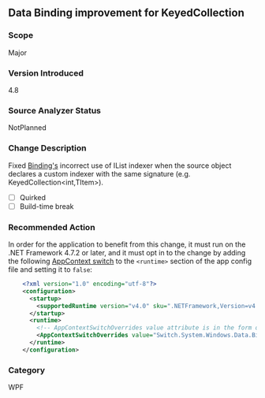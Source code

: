 ## Data Binding improvement for KeyedCollection

### Scope
Major

### Version Introduced
4.8

### Source Analyzer Status
NotPlanned

### Change Description
Fixed [Binding's](xref:System.Windows.Data.Binding) incorrect use of IList indexer when the source object declares a custom indexer with the same signature (e.g. KeyedCollection<int,TItem>).

- [ ] Quirked
- [ ] Build-time break

### Recommended Action
In order for the application to benefit from this change, it must run on the .NET Framework 4.7.2 or later, and it must opt in to the change by adding the following [AppContext switch](https://docs.microsoft.com/dotnet/framework/configure-apps/file-schema/runtime/appcontextswitchoverrides-element) to the `<runtime>` section of the app config file and setting it to `false`:

```xml
    <?xml version="1.0" encoding="utf-8"?>
    <configuration>
      <startup>
        <supportedRuntime version="v4.0" sku=".NETFramework,Version=v4.7"/>
      </startup>
      <runtime>
        <!-- AppContextSwitchOverrides value attribute is in the form of 'key1=true|false;key2=true|false  -->
        <AppContextSwitchOverrides value="Switch.System.Windows.Data.Binding.IListIndexerHidesCustomIndexer=false" />
      </runtime>
    </configuration>
```    

### Category
WPF

<!--
    ### Original Bug
        585942
-->
